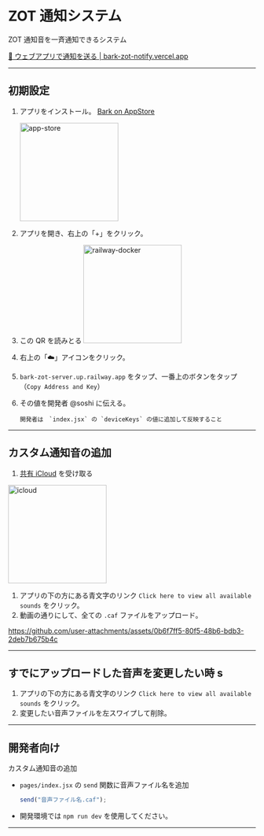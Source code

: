 # ZOT 通知システム

ZOT 通知音を一斉通知できるシステム

[🔔 ウェブアプリで通知を送る | bark-zot-notify.vercel.app](https://bark-zot-notify.vercel.app/)

---

## 初期設定

1.  アプリをインストール。
    [Bark on AppStore](https://apps.apple.com/us/app/bark-custom-notifications/id1403753865)

    <img src="https://github.com/user-attachments/assets/f1857f32-2ad3-41b3-a4f7-bd855b8995db" alt="app-store" width="200"/>

2.  アプリを開き、右上の「+」をクリック。
3.  この QR を読みとる
    <img src="https://github.com/user-attachments/assets/20c33400-aff5-42eb-b087-0c565302baa3" alt="railway-docker" width="200"/>

4.  右上の「☁️」アイコンをクリック。
5.  `bark-zot-server.up.railway.app` をタップ、一番上のボタンをタップ（`Copy Address and Key`）
6.  その値を開発者 @soshi に伝える。

    ```
    開発者は　`index.jsx` の `deviceKeys` の値に追加して反映すること
    ```

---

## カスタム通知音の追加

1.  [共有 iCloud](https://www.icloud.com/iclouddrive/033RUDQghOZfLrB3hJuo0VjLQ) を受け取る

   <img src="https://github.com/user-attachments/assets/798dd311-f63f-418d-a1ad-4ec0b8c2a066" alt="icloud" width="200"/>

1. アプリの下の方にある青文字のリンク `Click here to view all available sounds` をクリック。
1. 動画の通りにして、全ての `.caf` ファイルをアップロード。

https://github.com/user-attachments/assets/0b6f7ff5-80f5-48b6-bdb3-2deb7b675b4c

---

## すでにアップロードした音声を変更したい時 s

1. アプリの下の方にある青文字のリンク `Click here to view all available sounds` をクリック。
2. 変更したい音声ファイルを左スワイプして削除。

---

## 開発者向け

カスタム通知音の追加

- `pages/index.jsx` の `send` 関数に音声ファイル名を追加

  ```javascript
  send("音声ファイル名.caf");
  ```

- 開発環境では `npm run dev` を使用してください。

---
